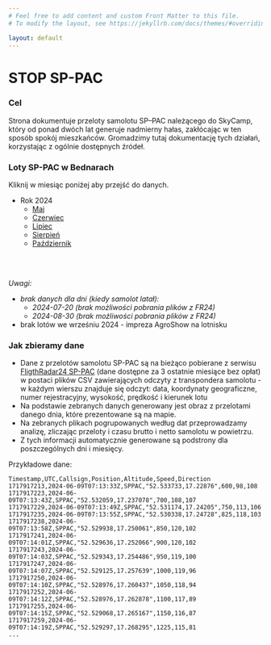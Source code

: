 ```yaml
---
# Feel free to add content and custom Front Matter to this file.
# To modify the layout, see https://jekyllrb.com/docs/themes/#overriding-theme-defaults

layout: default
---
```

# STOP SP-PAC

### Cel
Strona dokumentuje przeloty samolotu SP–PAC należącego do SkyCamp, który od ponad dwóch lat generuje nadmierny hałas, zakłócając w ten sposób spokój mieszkańców. Gromadzimy tutaj dokumentację tych działań, korzystając z ogólnie dostępnych źródeł.

### Loty SP-PAC w Bednarach
Kliknij w miesiąc poniżej aby przejść do danych.

* Rok 2024
  * [Maj](./2024/2024-05/)
  * [Czerwiec](./2024/2024-06/)
  * [Lipiec](./2024/2024-07/)
  * [Sierpień](./2024/2024-08/)
  * [Październik](./2024/2024-10/)
<br>
<br>

*Uwagi:*
* *brak danych dla dni (kiedy samolot latał):*
  * *2024-07-20 (brak możliwości pobrania plików z FR24)*
  * *2024-08-30 (brak możliwości pobrania plików z FR24)*
* brak lotów we wrześniu 2024 - impreza AgroShow na lotnisku

### Jak zbieramy dane
* Dane z przelotów samolotu SP-PAC są na bieżąco pobierane z serwisu [FligthRadar24 SP-PAC](https://www.flightradar24.com/data/aircraft/sp-pac) (dane dostępne za 3 ostatnie miesiące bez opłat) w postaci plików CSV zawierających odczyty z transpondera samolotu - w każdym wierszu znajduje się odczyt: data, koordynaty geograficzne, numer rejestracyjny, wysokość, prędkość i kierunek lotu
* Na podstawie zebranych danych generowany jest obraz z przelotami danego dnia, które prezentowane są na mapie.
* Na zebranych plikach pogrupowanych według dat przeprowadzamy analizę, zliczając przeloty i czasu brutto i netto samolotu w powietrzu.
* Z tych informacji automatycznie generowane są podstrony dla poszczególnych dni i miesięcy.


Przykładowe dane:
```
Timestamp,UTC,Callsign,Position,Altitude,Speed,Direction
1717917213,2024-06-09T07:13:33Z,SPPAC,"52.533733,17.22876",600,98,108
1717917223,2024-06-09T07:13:43Z,SPPAC,"52.532059,17.237078",700,108,107
1717917229,2024-06-09T07:13:49Z,SPPAC,"52.531174,17.24205",750,113,106
1717917235,2024-06-09T07:13:55Z,SPPAC,"52.530338,17.24728",825,118,103
1717917238,2024-06-09T07:13:58Z,SPPAC,"52.529938,17.250061",850,120,102
1717917241,2024-06-09T07:14:01Z,SPPAC,"52.529636,17.252066",900,120,102
1717917243,2024-06-09T07:14:03Z,SPPAC,"52.529343,17.254486",950,119,100
1717917247,2024-06-09T07:14:07Z,SPPAC,"52.529125,17.257639",1000,119,96
1717917250,2024-06-09T07:14:10Z,SPPAC,"52.528976,17.260437",1050,118,94
1717917252,2024-06-09T07:14:12Z,SPPAC,"52.528976,17.262878",1100,117,89
1717917255,2024-06-09T07:14:15Z,SPPAC,"52.529068,17.265167",1150,116,87
1717917259,2024-06-09T07:14:19Z,SPPAC,"52.529297,17.268295",1225,115,81
...
```
